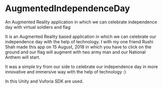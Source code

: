# AugmentedIndependenceDay
An Augmented Reality application in which we can celebrate independence day with virtual soldiers and flag

It is an Augmented Reality based application in which we can celebrate our independence day with the help of technology. I with my one friend
Rushi Shah made this app on 15 August, 2018 in which you have to click on the ground and our flag will augment with two army man and our
National Anthem will start.

It was a simple try from our side to celebrate our independence day in more innovative and immersive way with the help of technology :)

In this Unity and Vuforia SDK are used.

